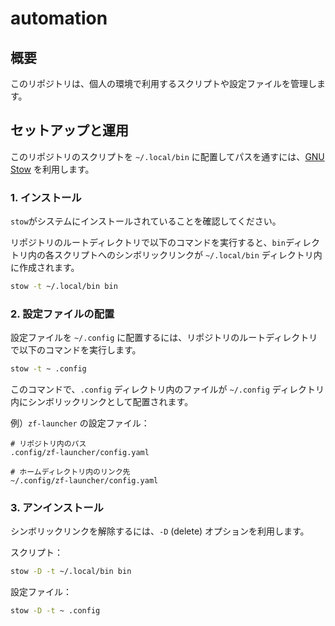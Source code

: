 # automation

## 概要

このリポジトリは、個人の環境で利用するスクリプトや設定ファイルを管理します。

## セットアップと運用

このリポジトリのスクリプトを `~/.local/bin` に配置してパスを通すには、[GNU Stow](https://www.gnu.org/software/stow/) を利用します。

### 1. インストール

`stow`がシステムにインストールされていることを確認してください。

リポジトリのルートディレクトリで以下のコマンドを実行すると、`bin`ディレクトリ内の各スクリプトへのシンボリックリンクが `~/.local/bin` ディレクトリ内に作成されます。

```bash
stow -t ~/.local/bin bin
```

### 2. 設定ファイルの配置

設定ファイルを `~/.config` に配置するには、リポジトリのルートディレクトリで以下のコマンドを実行します。

```bash
stow -t ~ .config
```

このコマンドで、`.config` ディレクトリ内のファイルが `~/.config` ディレクトリ内にシンボリックリンクとして配置されます。

例）`zf-launcher` の設定ファイル：

```text
# リポジトリ内のパス
.config/zf-launcher/config.yaml

# ホームディレクトリ内のリンク先
~/.config/zf-launcher/config.yaml
```

### 3. アンインストール

シンボリックリンクを解除するには、`-D` (delete) オプションを利用します。

スクリプト：

```bash
stow -D -t ~/.local/bin bin
```

設定ファイル：

```bash
stow -D -t ~ .config
```
